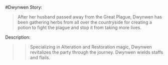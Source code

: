 #Dwynwen
Story:
> After her husband passed away from the Great Plague, Dwynwen has been gathering herbs from all over the countryside for creating a potion to fight the plague and stop it from taking more lives.

Description:
> > Specializing in Alteration and Restoration magic, Dwynwen revitalizes the party through the journey. Dwynwen wields staffs and flails.


